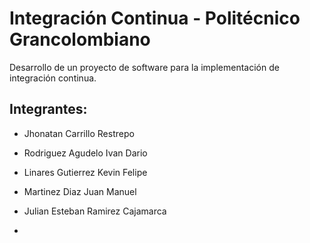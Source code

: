 # Integración Continua - Politécnico Grancolombiano
Desarrollo de un proyecto de software para la implementación de integración continua. 

## Integrantes:

- Jhonatan Carrillo Restrepo

- Rodriguez Agudelo Ivan Dario

- Linares Gutierrez Kevin Felipe

- Martinez Diaz Juan Manuel

- Julian Esteban Ramirez Cajamarca 

-